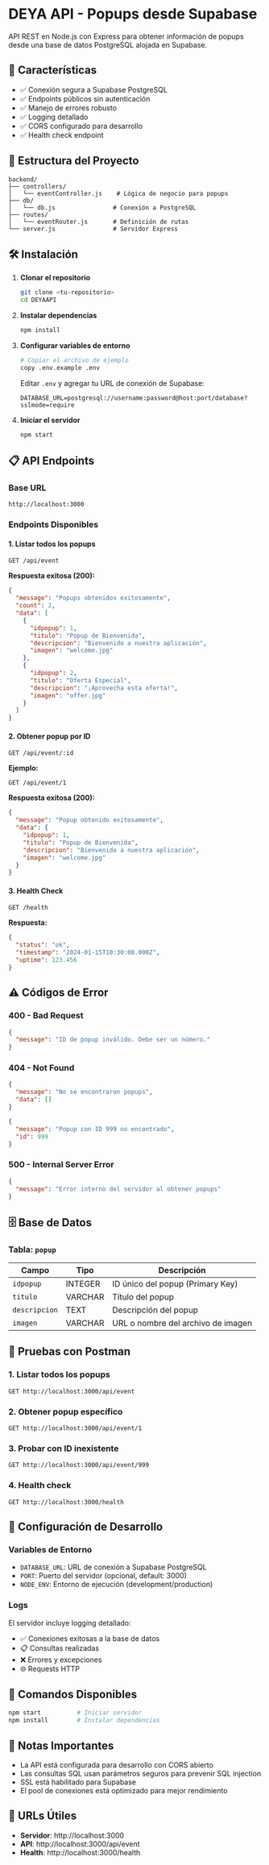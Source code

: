 # DEYA API - Popups desde Supabase

API REST en Node.js con Express para obtener información de popups desde una base de datos PostgreSQL alojada en Supabase.

## 🚀 Características

- ✅ Conexión segura a Supabase PostgreSQL
- ✅ Endpoints públicos sin autenticación
- ✅ Manejo de errores robusto
- ✅ Logging detallado
- ✅ CORS configurado para desarrollo
- ✅ Health check endpoint

## 📁 Estructura del Proyecto

```
backend/
├── controllers/
│   └── eventController.js    # Lógica de negocio para popups
├── db/
│   └── db.js                # Conexión a PostgreSQL
├── routes/
│   └── eventRouter.js       # Definición de rutas
└── server.js                # Servidor Express
```

## 🛠️ Instalación

1. **Clonar el repositorio**
   ```bash
   git clone <tu-repositorio>
   cd DEYAAPI
   ```

2. **Instalar dependencias**
   ```bash
   npm install
   ```

3. **Configurar variables de entorno**
   ```bash
   # Copiar el archivo de ejemplo
   copy .env.example .env
   ```
   
   Editar `.env` y agregar tu URL de conexión de Supabase:
   ```
   DATABASE_URL=postgresql://username:password@host:port/database?sslmode=require
   ```

4. **Iniciar el servidor**
   ```bash
   npm start
   ```

## 📋 API Endpoints

### Base URL
```
http://localhost:3000
```

### Endpoints Disponibles

#### 1. Listar todos los popups
```http
GET /api/event
```

**Respuesta exitosa (200):**
```json
{
  "message": "Popups obtenidos exitosamente",
  "count": 2,
  "data": [
    {
      "idpopup": 1,
      "titulo": "Popup de Bienvenida",
      "descripcion": "Bienvenido a nuestra aplicación",
      "imagen": "welcome.jpg"
    },
    {
      "idpopup": 2,
      "titulo": "Oferta Especial",
      "descripcion": "¡Aprovecha esta oferta!",
      "imagen": "offer.jpg"
    }
  ]
}
```

#### 2. Obtener popup por ID
```http
GET /api/event/:id
```

**Ejemplo:**
```http
GET /api/event/1
```

**Respuesta exitosa (200):**
```json
{
  "message": "Popup obtenido exitosamente",
  "data": {
    "idpopup": 1,
    "titulo": "Popup de Bienvenida",
    "descripcion": "Bienvenido a nuestra aplicación",
    "imagen": "welcome.jpg"
  }
}
```

#### 3. Health Check
```http
GET /health
```

**Respuesta:**
```json
{
  "status": "ok",
  "timestamp": "2024-01-15T10:30:00.000Z",
  "uptime": 123.456
}
```

## ⚠️ Códigos de Error

### 400 - Bad Request
```json
{
  "message": "ID de popup inválido. Debe ser un número."
}
```

### 404 - Not Found
```json
{
  "message": "No se encontraron popups",
  "data": []
}
```

```json
{
  "message": "Popup con ID 999 no encontrado",
  "id": 999
}
```

### 500 - Internal Server Error
```json
{
  "message": "Error interno del servidor al obtener popups"
}
```

## 🗄️ Base de Datos

### Tabla: `popup`

| Campo | Tipo | Descripción |
|-------|------|-------------|
| `idpopup` | INTEGER | ID único del popup (Primary Key) |
| `titulo` | VARCHAR | Título del popup |
| `descripcion` | TEXT | Descripción del popup |
| `imagen` | VARCHAR | URL o nombre del archivo de imagen |

## 🧪 Pruebas con Postman

### 1. Listar todos los popups
```
GET http://localhost:3000/api/event
```

### 2. Obtener popup específico
```
GET http://localhost:3000/api/event/1
```

### 3. Probar con ID inexistente
```
GET http://localhost:3000/api/event/999
```

### 4. Health check
```
GET http://localhost:3000/health
```

## 🔧 Configuración de Desarrollo

### Variables de Entorno
- `DATABASE_URL`: URL de conexión a Supabase PostgreSQL
- `PORT`: Puerto del servidor (opcional, default: 3000)
- `NODE_ENV`: Entorno de ejecución (development/production)

### Logs
El servidor incluye logging detallado:
- ✅ Conexiones exitosas a la base de datos
- 📋 Consultas realizadas
- ❌ Errores y excepciones
- 🌐 Requests HTTP

## 🚀 Comandos Disponibles

```bash
npm start          # Iniciar servidor
npm install        # Instalar dependencias
```

## 📝 Notas Importantes

- La API está configurada para desarrollo con CORS abierto
- Las consultas SQL usan parámetros seguros para prevenir SQL injection
- SSL está habilitado para Supabase
- El pool de conexiones está optimizado para mejor rendimiento

## 🔗 URLs Útiles

- **Servidor**: http://localhost:3000
- **API**: http://localhost:3000/api/event
- **Health**: http://localhost:3000/health 